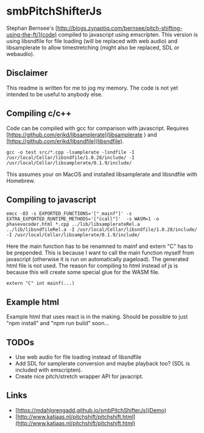 # smbPitchShifterJs

Stephan Bernsee's [http://blogs.zynaptiq.com/bernsee/pitch-shifting-using-the-ft/](code) compiled to javascript using emscripten. This version is using libsndfile for file loading (will be replaced with web audio) and libsamplerate to allow timestretching (might also be replaced, SDL or webaudio).

## Disclaimer
This readme is written for me to jog my memory. The code is not yet intended to be useful to anybody else. 

## Compiling c/c++
Code can be compiled with gcc for comparison with javascript. Requires [https://github.com/erikd/libsamplerate](libsamplerate ) and [https://github.com/erikd/libsndfile](libsndfile).
```
gcc -o test src/*.cpp -lsamplerate -lsndfile -I /usr/local/Cellar/libsndfile/1.0.28/include/ -I /usr/local/Cellar/libsamplerate/0.1.9/include/
```

This assumes your on MacOS and installed libsamplerate and libsndfile with Homebrew.

## Compiling to javascript

```
emcc -O3 -s EXPORTED_FUNCTIONS='["_mainf"]' -s EXTRA_EXPORTED_RUNTIME_METHODS='["ccall"]'  -s WASM=1 -o phasevocoder.html *.cpp ../lib/libsamplerateRel.a ../lib/libsndfileRel.a -I /usr/local/Cellar/libsndfile/1.0.28/include/ -I /usr/local/Cellar/libsamplerate/0.1.9/include/
```

Here the main function has to be renamned to mainf and extern "C" has to be prepended. This is because I want to call the main function myself from javascript (otherwise it is run on automatically pageload). The generated html file is not used. The reason for compiling to html instead of js is because this will create some special glue for the WASM file. 
```
extern "C" int mainf(...)
```

## Example html
Example html that uses react is in the making. Should be possible to just "npm install" and "npm run build" soon...

## TODOs
- Use web audio for file loading instead of libsndfile
- Add SDL for samplerate conversion and maybe playback too? (SDL is included with emscripten).
- Create nice pitch/stretch wrapper API for javacript.

## Links
- [https://mdahlgrengadd.github.io/smbPitchShifterJs](Demo)
- [http://www.katjaas.nl/pitchshift/pitchshift.html](http://www.katjaas.nl/pitchshift/pitchshift.html)
